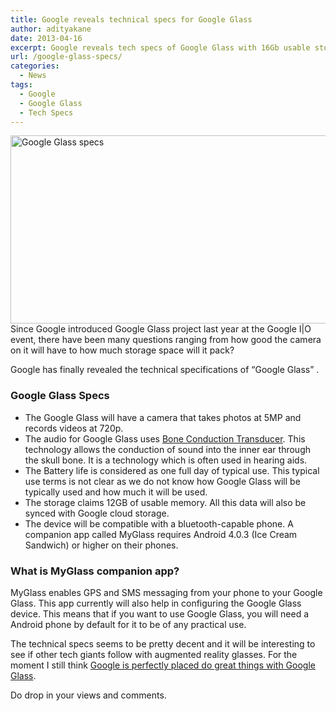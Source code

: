 ```yaml
---
title: Google reveals technical specs for Google Glass
author: adityakane
date: 2013-04-16
excerpt: Google reveals tech specs of Google Glass with 16Gb usable storage, 5 MP photos and 720p video along with bone conduction technology for audio and Android based companion app.
url: /google-glass-specs/
categories:
  - News
tags:
  - Google
  - Google Glass
  - Tech Specs
---
```

[<img class="aligncenter size-medium wp-image-73323" alt="Google Glass specs" src="http://cdn.devilsworkshop.org/files/2013/04/Google-Glass-specs-600x301.png" width="600" height="301" />][1]  
Since Google introduced Google Glass project last year at the Google I|O event, there have been many questions ranging from how good the camera on it will have to how much storage space will it pack?

Google has finally revealed the technical specifications of &#8220;Google Glass&#8221; .

### Google Glass Specs

  * The Google Glass will have a camera that takes photos at 5MP and records videos at 720p.
  * The audio for Google Glass uses <a href="http://en.wikipedia.org/wiki/Bone_conduction" onclick="_gaq.push(['_trackEvent', 'outbound-article', 'http://en.wikipedia.org/wiki/Bone_conduction', 'Bone Conduction Transducer']);" >Bone Conduction Transducer</a>. This technology allows the conduction of sound into the inner ear through the skull bone. It is a technology which is often used in hearing aids.
  * The Battery life is considered as one full day of typical use. This typical use terms is not clear as we do not know how Google Glass will be typically used and how much it will be used.
  * The storage claims 12GB of usable memory. All this data will also be synced with Google cloud storage.
  * The device will be compatible with a bluetooth-capable phone. A companion app called MyGlass requires Android 4.0.3 (Ice Cream Sandwich) or higher on their phones.

### What is MyGlass companion app?

MyGlass enables GPS and SMS messaging from your phone to your Google Glass. This app currently will also help in configuring the Google Glass device. This means that if you want to use Google Glass, you will need a Android phone by default for it to be of any practical use.

The technical specs seems to be pretty decent and it will be interesting to see if other tech giants follow with augmented reality glasses. For the moment I still think [Google is perfectly placed do great things with Google Glass][2].

Do drop in your views and comments.

 [1]: http://cdn.devilsworkshop.org/files/2013/04/Google-Glass-specs.png
 [2]: http://devilsworkshop.org/analysis/reasons-google-company-glass/71960/ "Google is just the right company for Google Glass"
